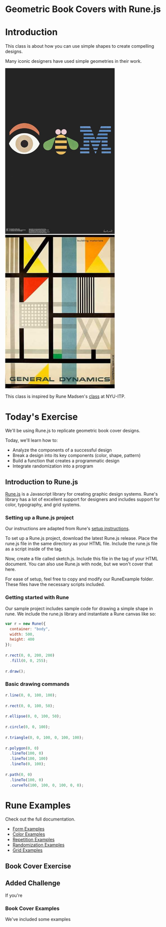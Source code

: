 # Geometric Book Covers with Rune.js

# Introduction

This class is about how you can use simple shapes to create compelling designs.

Many iconic designers have used simple geometries in their work.

<img src="https://github.com/codekitchensd/2016-05-26-geometric-book-covers/blob/master/readme_images/ibm_logo_rand.jpg" width="350">       <img src="https://github.com/codekitchensd/2016-05-26-geometric-book-covers/blob/master/readme_images/general_dynamics.jpg" width="350">  

This class is inspired by Rune Madsen's [class]() at NYU-ITP.

# Today's Exercise

We'll be using Rune.js to replicate geometric book cover designs.   

Today, we'll learn how to:
- Analyze the components of a successful design
- Break a design into its key components (color, shape, pattern)
- Build a function that creates a programmatic design
- Integrate randomization into a program

## Introduction to Rune.js

[Rune.js](http://runemadsen.github.io/rune.js/) is a Javascript library for creating graphic design systems.  Rune's library has a lot of excellent support for designers and includes support for color, typography, and grid systems.  

### Setting up a Rune.js project

Our instructions are adapted from Rune's [setup instructions](http://runemadsen.github.io/rune.js/index.html).

To set up a Rune.js project, download the latest Rune.js release. Place the rune.js file in the same directory as your HTML file. Include the rune.js file as a script inside of the <head> tag. 

Now, create a file called sketch.js. Include this file in the <body> tag of your HTML document.  You can also use Rune.js with node, but we won't cover that here.

For ease of setup, feel free to copy and modify our RuneExample folder.  These files have the necessary scripts included.

### Getting started with Rune

Our sample project includes sample code for drawing a simple shape in rune.  We include the rune.js library and instantiate a Rune canvas like so:

```javascript
var r = new Rune({
  container: "body",
  width: 500,
  height: 400
});

r.rect(0, 0, 200, 200)
  .fill(0, 0, 255);

r.draw();
```

### Basic drawing commands

```javascript
r.line(0, 0, 100, 100);

r.rect(0, 0, 100, 50);

r.ellipse(0, 0, 100, 50);

r.circle(0, 0, 100);

r.triangle(0, 0, 100, 0, 100, 100);

r.polygon(0, 0)
  .lineTo(100, 0)
  .lineTo(100, 100)
  .lineTo(0, 100);

r.path(0, 0)
  .lineTo(100, 0)
  .curveTo(100, 100, 0, 100, 0, 0);
  ```


# Rune Examples

Check out the full documentation.

- [Form Examples](http://printingcode.runemadsen.com/examples/#form)
- [Color Examples](http://printingcode.runemadsen.com/examples/#color)
- [Repetition Examples](http://printingcode.runemadsen.com/examples/#repetition)
- [Randomization Examples](http://printingcode.runemadsen.com/examples/#randomization)
- [Grid Examples](http://printingcode.runemadsen.com/examples/#grid)

## Book Cover Exercise

## Added Challenge

If you're
### Book Cover Examples

We've included some examples






